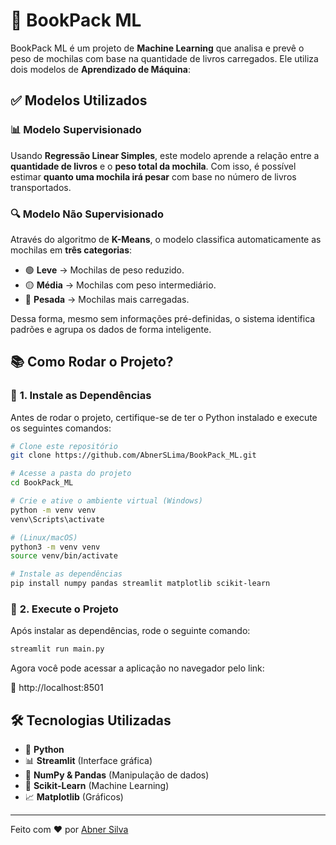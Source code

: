 # 🎒 BookPack ML

BookPack ML é um projeto de **Machine Learning** que analisa e prevê o peso de mochilas com base na quantidade de livros carregados. Ele utiliza dois modelos de **Aprendizado de Máquina**:

## ✅ Modelos Utilizados

### 📊 **Modelo Supervisionado**
Usando **Regressão Linear Simples**, este modelo aprende a relação entre a **quantidade de livros** e o **peso total da mochila**. Com isso, é possível estimar **quanto uma mochila irá pesar** com base no número de livros transportados.

### 🔍 **Modelo Não Supervisionado**
Através do algoritmo de **K-Means**, o modelo classifica automaticamente as mochilas em **três categorias**:
- 🟢 **Leve** → Mochilas de peso reduzido.
- 🟡 **Média** → Mochilas com peso intermediário.
- 🔴 **Pesada** → Mochilas mais carregadas.

Dessa forma, mesmo sem informações pré-definidas, o sistema identifica padrões e agrupa os dados de forma inteligente.

## 📚 **Como Rodar o Projeto?**

### 🔧 **1. Instale as Dependências**
Antes de rodar o projeto, certifique-se de ter o Python instalado e execute os seguintes comandos:

```bash
# Clone este repositório
git clone https://github.com/AbnerSLima/BookPack_ML.git

# Acesse a pasta do projeto
cd BookPack_ML

# Crie e ative o ambiente virtual (Windows)
python -m venv venv
venv\Scripts\activate

# (Linux/macOS)
python3 -m venv venv
source venv/bin/activate

# Instale as dependências
pip install numpy pandas streamlit matplotlib scikit-learn
```

### 🔧 **2. Execute o Projeto**
Após instalar as dependências, rode o seguinte comando:

```bash
streamlit run main.py
```

Agora você pode acessar a aplicação no navegador pelo link:

📎 http://localhost:8501

## 🛠 Tecnologias Utilizadas

- 🐍 **Python**  
- 📊 **Streamlit** (Interface gráfica)  
- 🧮 **NumPy & Pandas** (Manipulação de dados)  
- 🤖 **Scikit-Learn** (Machine Learning)  
- 📈 **Matplotlib** (Gráficos)  

---

Feito com ❤️ por [Abner Silva](https://github.com/AbnerSLima)